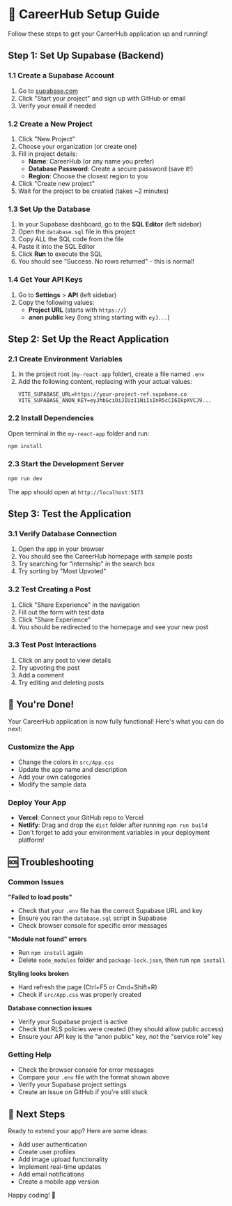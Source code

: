 # 🚀 CareerHub Setup Guide

Follow these steps to get your CareerHub application up and running!

## Step 1: Set Up Supabase (Backend)

### 1.1 Create a Supabase Account
1. Go to [supabase.com](https://supabase.com)
2. Click "Start your project" and sign up with GitHub or email
3. Verify your email if needed

### 1.2 Create a New Project
1. Click "New Project"
2. Choose your organization (or create one)
3. Fill in project details:
   - **Name**: CareerHub (or any name you prefer)
   - **Database Password**: Create a secure password (save it!)
   - **Region**: Choose the closest region to you
4. Click "Create new project"
5. Wait for the project to be created (takes ~2 minutes)

### 1.3 Set Up the Database
1. In your Supabase dashboard, go to the **SQL Editor** (left sidebar)
2. Open the `database.sql` file in this project
3. Copy ALL the SQL code from the file
4. Paste it into the SQL Editor
5. Click **Run** to execute the SQL
6. You should see "Success. No rows returned" - this is normal!

### 1.4 Get Your API Keys
1. Go to **Settings** > **API** (left sidebar)
2. Copy the following values:
   - **Project URL** (starts with `https://`)
   - **anon public** key (long string starting with `eyJ...`)

## Step 2: Set Up the React Application

### 2.1 Create Environment Variables
1. In the project root (`my-react-app` folder), create a file named `.env`
2. Add the following content, replacing with your actual values:
   ```
   VITE_SUPABASE_URL=https://your-project-ref.supabase.co
   VITE_SUPABASE_ANON_KEY=eyJhbGciOiJIUzI1NiIsInR5cCI6IkpXVCJ9...
   ```

### 2.2 Install Dependencies
Open terminal in the `my-react-app` folder and run:
```bash
npm install
```

### 2.3 Start the Development Server
```bash
npm run dev
```

The app should open at `http://localhost:5173`

## Step 3: Test the Application

### 3.1 Verify Database Connection
1. Open the app in your browser
2. You should see the CareerHub homepage with sample posts
3. Try searching for "internship" in the search box
4. Try sorting by "Most Upvoted"

### 3.2 Test Creating a Post
1. Click "Share Experience" in the navigation
2. Fill out the form with test data
3. Click "Share Experience"
4. You should be redirected to the homepage and see your new post

### 3.3 Test Post Interactions
1. Click on any post to view details
2. Try upvoting the post
3. Add a comment
4. Try editing and deleting posts

## 🎉 You're Done!

Your CareerHub application is now fully functional! Here's what you can do next:

### Customize the App
- Change the colors in `src/App.css`
- Update the app name and description
- Add your own categories
- Modify the sample data

### Deploy Your App
- **Vercel**: Connect your GitHub repo to Vercel
- **Netlify**: Drag and drop the `dist` folder after running `npm run build`
- Don't forget to add your environment variables in your deployment platform!

## 🆘 Troubleshooting

### Common Issues

**"Failed to load posts"**
- Check that your `.env` file has the correct Supabase URL and key
- Ensure you ran the `database.sql` script in Supabase
- Check browser console for specific error messages

**"Module not found" errors**
- Run `npm install` again
- Delete `node_modules` folder and `package-lock.json`, then run `npm install`

**Styling looks broken**
- Hard refresh the page (Ctrl+F5 or Cmd+Shift+R)
- Check if `src/App.css` was properly created

**Database connection issues**
- Verify your Supabase project is active
- Check that RLS policies were created (they should allow public access)
- Ensure your API key is the "anon public" key, not the "service role" key

### Getting Help
- Check the browser console for error messages
- Compare your `.env` file with the format shown above
- Verify your Supabase project settings
- Create an issue on GitHub if you're still stuck

## 🎯 Next Steps

Ready to extend your app? Here are some ideas:
- Add user authentication
- Create user profiles
- Add image upload functionality
- Implement real-time updates
- Add email notifications
- Create a mobile app version

Happy coding! 🚀 